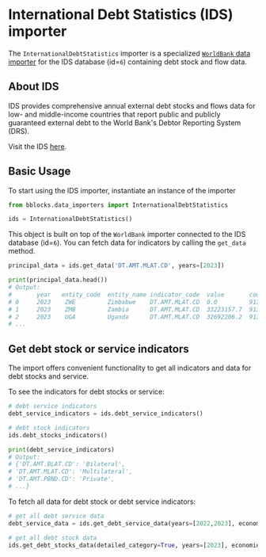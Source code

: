 # International Debt Statistics (IDS) importer

The `InternationalDebtStatistics` importer is a specialized 
[`WorldBank` data importer](./world-bank.md)
for the IDS database (id=`6`) containing debt stock and flow data.

## About IDS

IDS provides comprehensive annual external debt stocks and flows data for low-
and middle-income countries that report public and publicly guaranteed external
debt to the World Bank's Debtor Reporting System (DRS). 

Visit the IDS [here](https://www.worldbank.org/en/programs/debt-statistics/ids).

## Basic Usage

To start using the IDS importer, instantiate an instance of the importer

```python
from bblocks.data_importers import InternationalDebtStatistics

ids = InternationalDebtStatistics()
```

This object is built on top of the `WorldBank` importer connected to the IDS database
(id=`6`). You can fetch data for indicators by calling the `get_data` method.

```python
principal_data = ids.get_data('DT.AMT.MLAT.CD', years=[2023])

print(principal_data.head())
# Output:
#       year   entity_code  entity_name indicator_code  value       counterpart_code ...
# 0     2023    ZWE         Zimbabwe    DT.AMT.MLAT.CD  0.0         913              ...
# 1     2023    ZMB         Zambia      DT.AMT.MLAT.CD  33223157.7  913              ...
# 2     2023    UGA         Uganda      DT.AMT.MLAT.CD  32692206.2  913              ...
# ...
```

## Get debt stock or service indicators

The import offers convenient functionality to get all indicators and data for debt stocks
and service. 

To see the indicators for debt stocks or service:

```python
# debt service indicators
debt_service_indicators = ids.debt_service_indicators()

# debt stock indicators
ids.debt_stocks_indicators()

print(debt_service_indicators)
# Output:
# {'DT.AMT.BLAT.CD': 'Bilateral',
# 'DT.AMT.MLAT.CD': 'Multilateral',
# 'DT.AMT.PBND.CD': 'Private',
# ...}
```

To fetch all data for debt stock or debt service indicators: 

```python
# get all debt service data
debt_service_data = ids.get_debt_service_data(years=[2022,2023], economies="GTM")

# get all debt stock data
ids.get_debt_stocks_data(detailed_category=True, years=[2023], economies="GTM")
```